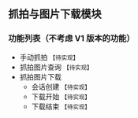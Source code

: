 ## 抓拍与图片下载模块

### 功能列表（不考虑 V1 版本的功能）

- 手动抓拍 `【待实现】`
- 抓拍图片查询 `【待实现】`
- 抓拍图片下载
  - 会话创建 `【待实现】`
  - 下载开始 `【待实现】`
  - 下载结束 `【待实现】`
